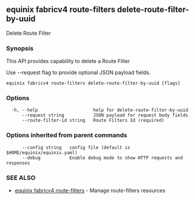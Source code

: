 ## equinix fabricv4 route-filters delete-route-filter-by-uuid

Delete Route Filter

### Synopsis

This API provides capability to delete a Route Filter

Use --request flag to provide optional JSON payload fields.

```
equinix fabricv4 route-filters delete-route-filter-by-uuid [flags]
```

### Options

```
  -h, --help                     help for delete-route-filter-by-uuid
      --request string           JSON payload for request body fields
      --route-filter-id string   Route Filters Id (required)
```

### Options inherited from parent commands

```
      --config string   config file (default is $HOME/equinix/equinix.yaml)
      --debug           Enable debug mode to show HTTP requests and responses
```

### SEE ALSO

* [equinix fabricv4 route-filters](equinix_fabricv4_route-filters.md)	 - Manage route-filters resources

